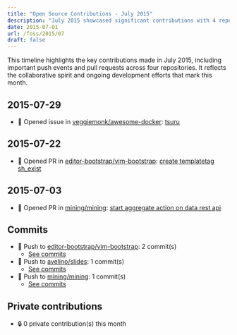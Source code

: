 ```yaml
---
title: "Open Source Contributions - July 2015"
description: "July 2015 showcased significant contributions with 4 repositories, 2 pull requests, and 1 issue, driving collaboration and innovation in the coding community."
date: 2015-07-01
url: /foss/2015/07
draft: false
---
```


This timeline highlights the key contributions made in July 2015, including important push events and pull requests across four repositories. It reflects the collaborative spirit and ongoing development efforts that mark this month.

## 2015-07-29

- 🐛 Opened issue in [veggiemonk/awesome-docker](https://github.com/veggiemonk/awesome-docker): [tsuru](https://github.com/veggiemonk/awesome-docker/issues/48)

## 2015-07-22

- 🔀 Opened PR in [editor-bootstrap/vim-bootstrap](https://github.com/editor-bootstrap/vim-bootstrap): [create templatetag sh_exist](https://github.com/editor-bootstrap/vim-bootstrap/pull/144)

## 2015-07-03

- 🔀 Opened PR in [mining/mining](https://github.com/mining/mining): [start aggregate action on data rest api](https://github.com/mining/mining/pull/254)

## Commits

- 🔨 Push to [editor-bootstrap/vim-bootstrap](https://github.com/editor-bootstrap/vim-bootstrap): 2 commit(s)
  - [See commits](https://github.com/editor-bootstrap/vim-bootstrap/commits?author=avelino&since=2015-07-01T00:00:00Z&until=2015-07-31T23:59:59Z)
- 🔨 Push to [avelino/slides](https://github.com/avelino/slides): 1 commit(s)
  - [See commits](https://github.com/avelino/slides/commits?author=avelino&since=2015-07-01T00:00:00Z&until=2015-07-31T23:59:59Z)
- 🔨 Push to [mining/mining](https://github.com/mining/mining): 1 commit(s)
  - [See commits](https://github.com/mining/mining/commits?author=avelino&since=2015-07-01T00:00:00Z&until=2015-07-31T23:59:59Z)

## Private contributions

- 🔒 0 private contribution(s) this month

